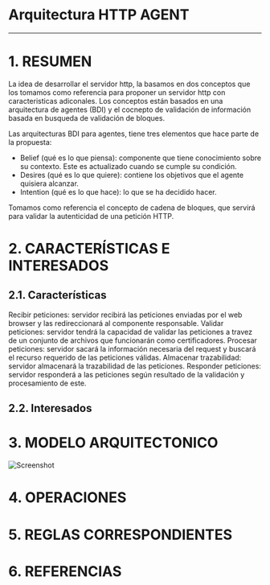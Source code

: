 # Arquitectura HTTP AGENT
--------------------------------------

# 1. RESUMEN

La idea de desarrollar el servidor http, la basamos en dos conceptos que los tomamos como referencia para proponer un servidor http con caracteristicas adiconales. Los conceptos están basados en una arquitectura de agentes (BDI) y el cocnepto de validación de información basada en busqueda de validación de bloques.

Las arquitecturas BDI para agentes, tiene tres elementos que hace parte de la propuesta:
  - Belief (qué es lo que piensa): componente que tiene conocimiento sobre su contexto. Este es actualizado cuando se cumple su condición.
  - Desires (qué es lo que quiere): contiene los objetivos que el agente quisiera alcanzar.
  - Intention (qué es lo que hace): lo que se ha decidido hacer.
  
Tomamos como referencia el concepto de cadena de bloques, que servirá para validar la autenticidad de una petición HTTP.

# 2. CARACTERÍSTICAS E INTERESADOS
## 2.1. Características
Recibir peticiones: servidor recibirá las peticiones enviadas por el web browser y las redireccionará al componente responsable.
Validar peticiones: servidor tendrá la capacidad de validar las peticiones a travez de un conjunto de archivos que funcionarán como certificadores.
Procesar peticiones: servidor sacará la información necesaria del request y buscará el recurso requerido de las peticiones válidas.
Almacenar trazabilidad: servidor almacenará la trazabilidad de las peticiones.
Responder peticiones: servidor responderá a las peticiones según resultado de la validación y procesamiento de este.

## 2.2. Interesados

# 3. MODELO ARQUITECTONICO

![Screenshot](Http_Agent_Architecture)

# 4. OPERACIONES

# 5. REGLAS CORRESPONDIENTES

# 6. REFERENCIAS






